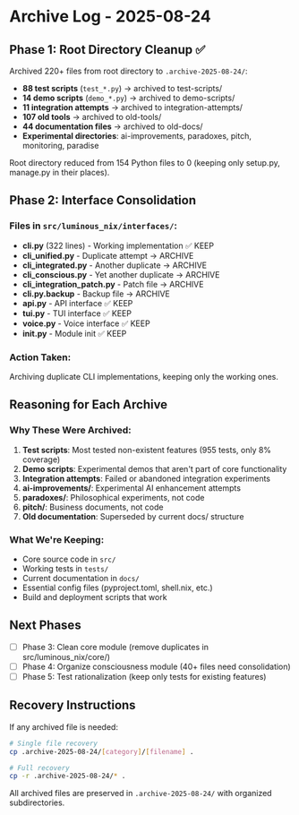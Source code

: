 # Archive Log - 2025-08-24

## Phase 1: Root Directory Cleanup ✅

Archived 220+ files from root directory to `.archive-2025-08-24/`:
- **88 test scripts** (`test_*.py`) → archived to test-scripts/
- **14 demo scripts** (`demo_*.py`) → archived to demo-scripts/  
- **11 integration attempts** → archived to integration-attempts/
- **107 old tools** → archived to old-tools/
- **44 documentation files** → archived to old-docs/
- **Experimental directories**: ai-improvements, paradoxes, pitch, monitoring, paradise

Root directory reduced from 154 Python files to 0 (keeping only setup.py, manage.py in their places).

## Phase 2: Interface Consolidation

### Files in `src/luminous_nix/interfaces/`:
- **cli.py** (322 lines) - Working implementation ✅ KEEP
- **cli_unified.py** - Duplicate attempt → ARCHIVE
- **cli_integrated.py** - Another duplicate → ARCHIVE
- **cli_conscious.py** - Yet another duplicate → ARCHIVE
- **cli_integration_patch.py** - Patch file → ARCHIVE
- **cli.py.backup** - Backup file → ARCHIVE
- **api.py** - API interface ✅ KEEP
- **tui.py** - TUI interface ✅ KEEP
- **voice.py** - Voice interface ✅ KEEP
- **__init__.py** - Module init ✅ KEEP

### Action Taken:
Archiving duplicate CLI implementations, keeping only the working ones.

## Reasoning for Each Archive

### Why These Were Archived:
1. **Test scripts**: Most tested non-existent features (955 tests, only 8% coverage)
2. **Demo scripts**: Experimental demos that aren't part of core functionality
3. **Integration attempts**: Failed or abandoned integration experiments
4. **ai-improvements/**: Experimental AI enhancement attempts
5. **paradoxes/**: Philosophical experiments, not code
6. **pitch/**: Business documents, not code
7. **Old documentation**: Superseded by current docs/ structure

### What We're Keeping:
- Core source code in `src/`
- Working tests in `tests/`
- Current documentation in `docs/`
- Essential config files (pyproject.toml, shell.nix, etc.)
- Build and deployment scripts that work

## Next Phases

- [ ] Phase 3: Clean core module (remove duplicates in src/luminous_nix/core/)
- [ ] Phase 4: Organize consciousness module (40+ files need consolidation)
- [ ] Phase 5: Test rationalization (keep only tests for existing features)

## Recovery Instructions

If any archived file is needed:
```bash
# Single file recovery
cp .archive-2025-08-24/[category]/[filename] .

# Full recovery
cp -r .archive-2025-08-24/* .
```

All archived files are preserved in `.archive-2025-08-24/` with organized subdirectories.